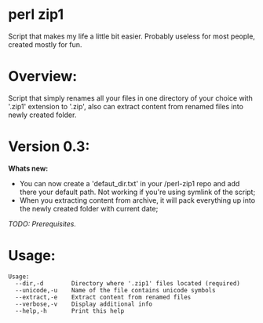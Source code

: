 # perl zip1
Script that makes my life a little bit easier.
Probably useless for most people, created mostly for fun.


# Overview:

Script that simply renames all your files in one directory of your
choice with '.zip1' extension to '.zip', also can extract content from renamed files into newly created folder.


# Version 0.3:

**Whats new:**

- You can now create a 'defaut_dir.txt' in your /perl-zip1 repo and add there your default path. Not working if you're using symlink of the script;
- When you extracting content from archive, it will pack everything up into the newly created folder with current date;

*TODO: Prerequisites.*


# Usage:

```
Usage:
  --dir,-d        Directory where '.zip1' files located (required)
  --unicode,-u    Name of the file contains unicode symbols
  --extract,-e    Extract content from renamed files
  --verbose,-v    Display additional info
  --help,-h       Print this help
```
